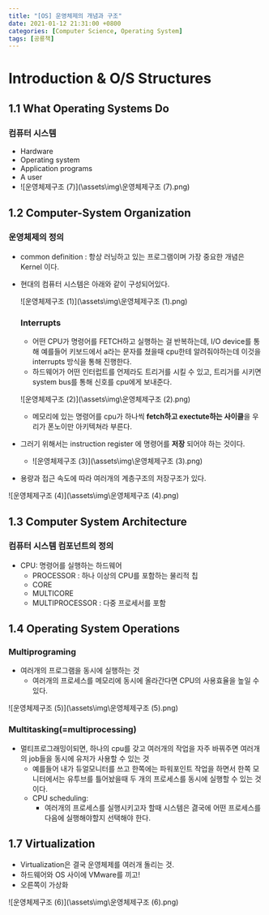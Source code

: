 ```yaml
---
title: "[OS] 운영체제의 개념과 구조"
date: 2021-01-12 21:31:00 +0800
categories: [Computer Science, Operating System]
tags: [공룡책]  
---
```




# Introduction & O/S Structures

## 1.1 What Operating Systems Do

### 컴퓨터 시스템

- Hardware
- Operating system
- Application programs
- A user
- ![운영체제구조 (7)](\assets\img\운영체제구조 (7).png)

## 1.2 Computer-System Organization

### 운영체제의 정의

- common definition : 항상 러닝하고 있는 프로그램이며 가장 중요한 개념은 Kernel 이다.
- 현대의 컴퓨터 시스템은 아래와 같이 구성되어있다.

    ![운영체제구조 (1)](\assets\img\운영체제구조 (1).png)

    ### Interrupts

    - 어떤 CPU가 명령어를 FETCH하고 실행하는 걸 반복하는데, I/O device를 통해 예를들어 키보드에서 a라는 문자를 쳤을때 cpu한테 알려줘야하는데 이것을 interrupts 방식을 통해 진행한다.
    - 하드웨어가 어떤 인터럽트를 언제라도 트리거를 시킬 수 있고, 트리거를 시키면 system bus를 통해 신호를 cpu에게 보내준다.

    ![운영체제구조 (2)](\assets\img\운영체제구조 (2).png)

    - 메모리에 있는 명령어를 cpu가 하나씩 **fetch하고 exectute하는 사이클**을 우리가 폰노이만 아키텍쳐라 부른다.
- 그러기 위해서는 instruction register 에 명령어를 **저장** 되어야 하는 것이다.
    - ![운영체제구조 (3)](\assets\img\운영체제구조 (3).png)
    

    
- 용량과 접근 속도에 따라 여러개의 계층구조의 저장구조가 있다.
  

![운영체제구조 (4)](\assets\img\운영체제구조 (4).png)
    
## 1.3 Computer System Architecture

### 컴퓨터 시스템 컴포넌트의 정의

- CPU: 명령어를 실행하는 하드웨어
    - PROCESSOR : 하나 이상의 CPU를 포함하는 물리적 칩
    - CORE
    - MULTICORE
    - MULTIPROCESSOR : 다중 프로세서를 포함
    
## 1.4 Operating System Operations

### Multiprograming

- 여러개의 프로그램을 동시에 실행하는 것
    - 여러개의 프로세스를 메모리에 동시에 올라간다면 CPU의 사용효율을 높일 수 있다.
    

![운영체제구조 (5)](\assets\img\운영체제구조 (5).png)
    
### Multitasking(=multiprocessing)

- 멀티프로그래밍이되면, 하나의 cpu를 갖고 여러개의 작업을 자주 바꿔주면 여러개의 job들을 동시에 유저가 사용할 수 있는 것
    - 예를들어 내가 듀얼모니터를 쓰고 한쪽에는 파워포인트 작업을 하면서 한쪽 모니터에서는 유투브를 틀어놨을때 두 개의 프로세스를 동시에 실행할 수 있는 것이다.
    - CPU scheduling:
        - 여러개의 프로세스를 실행시키고자 할때 시스템은 겷국에 어떤 프로세스를 다음에 실행해야할지 선택해야 한다.

## 1.7 Virtualization

- Virtualization은 결국 운영체제를 여러개 돌리는 것.
- 하드웨어와 OS 사이에 VMware를 끼고!
- 오른쪽이 가상화

![운영체제구조 (6)](\assets\img\운영체제구조 (6).png)